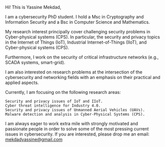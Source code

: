 Hi! This is Yassine Mekdad,

I am a cybersecurity PhD student. I hold a Msc in Cryptography and Information Security and a Bsc in Computer Science and Mathematics.

My research interest principally cover challenging security problems in Cyber-physical systems (CPS). 
In particular, the security and privacy topics in the Internet of Things (IoT), Industrial Internet-of-Things (IIoT), and Cyber-physical systems (CPS). 

Furthermore, I work on the security of critical infrastructure networks (e.g., SCADA systems, smart-grid). 

I am also interested on research problems at the intersection of the cybersecurity and networking fields with an emphasis on their practical and applied aspects. 

Currently, I am focusing on the following research areas:

    Security and privacy issues of IoT and IIoT.
    Cyber threat intelligence for Industry 4.0.
    Security and privacy issues of Unmanned Aerial Vehicles (UAVs).
    Malware detection and analysis in Cyber-Physical Systems (CPS).

I am always eager to work extra mile with strongly motivated and passionate people in order to solve some of the most pressing current issues in cybersecurity.
If you are interested, please drop me an email: mekdadyassine@gmail.com

